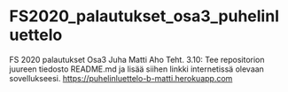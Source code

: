 # FS2020_palautukset_osa3_puhelinluettelo
FS 2020 palautukset Osa3 Juha Matti Aho
Teht. 3.10: Tee repositorion juureen tiedosto README.md ja lisää siihen linkki internetissä olevaan sovellukseesi.
https://puhelinluettelo-b-matti.herokuapp.com
